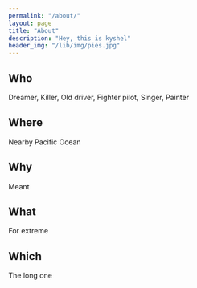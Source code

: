 ```yaml
---
permalink: "/about/"
layout: page
title: "About"
description: "Hey, this is kyshel"
header_img: "/lib/img/pies.jpg"
---
```


## Who
Dreamer, Killer, Old driver, Fighter pilot, Singer, Painter

## Where
Nearby Pacific Ocean

## Why
Meant

## What
For extreme 

## Which
The long one


